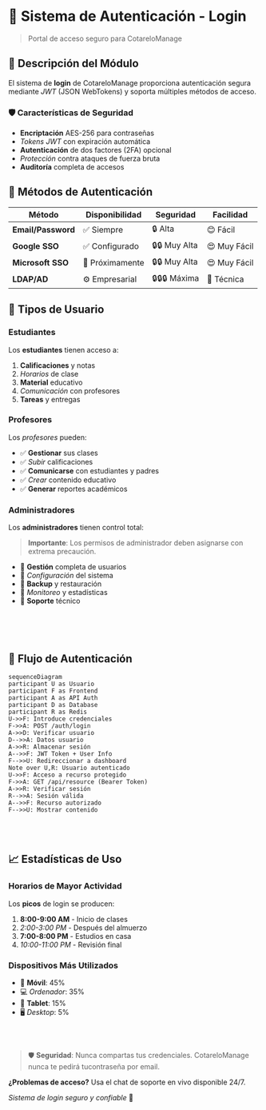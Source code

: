 # 🔐 Sistema de Autenticación - Login

> Portal de acceso seguro para CotareloManage

## 🎯 Descripción del Módulo

El sistema de **login** de CotareloManage proporciona autenticación segura mediante *JWT* (JSON WebTokens) y soporta múltiples métodos de acceso.

### 🛡️ Características de Seguridad
- **Encriptación** AES-256 para contraseñas
- *Tokens JWT* con expiración automática
- **Autenticación** de dos factores (2FA) opcional
- *Protección* contra ataques de fuerza bruta
- **Auditoría** completa de accesos

## 🚪 Métodos de Autenticación
|Método|Disponibilidad|Seguridad|Facilidad|
|------|--------------|---------|---------|
| **Email/Password** |✅ Siempre| 🔒 Alta|😊 Fácil|
| **Google SSO** |✅ Configurado|🔒🔒 Muy Alta|😍 Muy Fácil|
| **Microsoft SSO** |🔄 Próximamente|🔒🔒 Muy Alta|😍 Muy Fácil|
| **LDAP/AD**|⚙️ Empresarial|🔒🔒🔒 Máxima|🤔 Técnica|

## 👥 Tipos de Usuario
### Estudiantes
Los **estudiantes** tienen acceso a:
  1. **Calificaciones** y notas
  2. *Horarios* de clase
  3. **Material** educativo
  4. *Comunicación* con profesores
  5. **Tareas** y entregas

 ### Profesores
 Los *profesores* pueden:
- ✅ **Gestionar** sus clases
- ✅ *Subir* calificaciones
- ✅ **Comunicarse** con estudiantes y padres
- ✅ *Crear* contenido educativo
- ✅ **Generar** reportes académicos

### Administradores

Los **administradores** tienen control total:

> **Importante**: Los permisos de administrador deben asignarse con extrema precaución.

- 🔧 **Gestión** completa de usuarios
- 🔧 *Configuración* del sistema
- 🔧 **Backup** y restauración
- 🔧 *Monitoreo* y estadísticas
- 🔧 **Soporte** técnico

<br>

<br>

<br>

## 🔄 Flujo de Autenticación
``` mermaid
sequenceDiagram
participant U as Usuario
participant F as Frontend
participant A as API Auth
participant D as Database
participant R as Redis
U->>F: Introduce credenciales
F->>A: POST /auth/login
A->>D: Verificar usuario
D-->>A: Datos usuario
A->>R: Almacenar sesión
A-->>F: JWT Token + User Info
F-->>U: Redireccionar a dashboard
Note over U,R: Usuario autenticado
U->>F: Acceso a recurso protegido
F->>A: GET /api/resource (Bearer Token)
A->>R: Verificar sesión
R-->>A: Sesión válida
A-->>F: Recurso autorizado
F-->>U: Mostrar contenido
```

<br>

<br>

## 📈 Estadísticas de Uso

### Horarios de Mayor Actividad

Los **picos** de login se producen:
  1. **8:00-9:00 AM** - Inicio de clases
  2. *2:00-3:00 PM* - Después del almuerzo
  3. **7:00-8:00 PM** - Estudios en casa
  4. *10:00-11:00 PM* - Revisión final

### Dispositivos Más Utilizados

- 📱 **Móvil**: 45%
- 💻 *Ordenador*: 35%
- 📱 **Tablet**: 15%
- 🖥️ *Desktop*: 5%

<br>

<br>

> 🛡️ **Seguridad**: Nunca compartas tus credenciales. CotareloManage nunca te pedirá tucontraseña por email.

**¿Problemas de acceso?** Usa el chat de soporte en vivo disponible 24/7.

*Sistema de login seguro y confiable* 🔐
